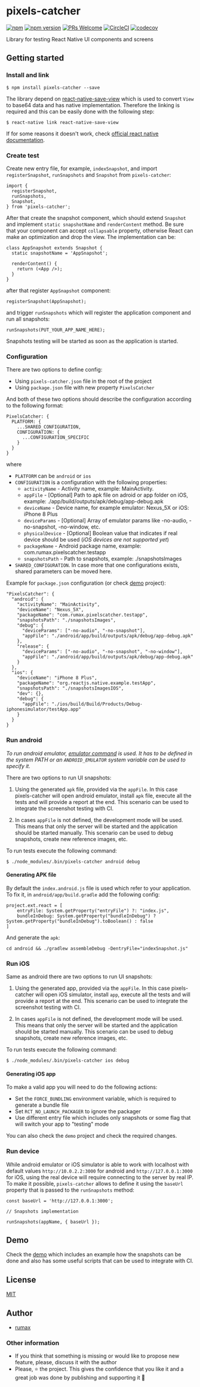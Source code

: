 # pixels-catcher

[![npm](https://img.shields.io/npm/l/express.svg)](https://github.com/rumax/react-native-PixelsCatcher)
[![npm version](https://badge.fury.io/js/pixels-catcher.svg)](https://badge.fury.io/js/pixels-catcher)
[![PRs Welcome](https://img.shields.io/badge/PRs-welcome-brightgreen.svg?style=flat-square)](http://makeapullrequest.com)
[![CircleCI](https://circleci.com/gh/rumax/react-native-PixelsCatcher.svg?style=shield)](https://circleci.com/gh/rumax/react-native-PixelsCatcher)
[![codecov](https://codecov.io/gh/rumax/react-native-PixelsCatcher/branch/master/graph/badge.svg)](https://codecov.io/gh/rumax/react-native-PixelsCatcher)

Library for testing React Native UI components and screens

## Getting started

### Install and link

    $ npm install pixels-catcher --save

The library depend on
[react-native-save-view](https://www.npmjs.com/package/react-native-save-view)
which is used to convert `View` to base64 data and has native implementation.
Therefore the linking is required and this can be easily done with the following
step:

    $ react-native link react-native-save-view

If for some reasons it doesn't work, check
[official react native documentation](https://facebook.github.io/react-native/docs/linking-libraries-ios).

### Create test

Create new entry file, for example, `indexSnapshot`, and import
`registerSnapshot`, `runSnapshots` and `Snapshot` from `pixels-catcher`:

```
import {
  registerSnapshot,
  runSnapshots,
  Snapshot,
} from 'pixels-catcher';
```

After that create the snapshot component, which should extend `Snapshot` and
implement `static snapshotName` and `renderContent` method. Be sure that your
component can accept `collapsable` property, otherwise React can make an
optimization and drop the view. The implementation can be:

```
class AppSnapshot extends Snapshot {
  static snapshotName = 'AppSnapshot';

  renderContent() {
    return (<App />);
  }
}
```

after that register `AppSnapshot` component:

```
registerSnapshot(AppSnapshot);
```

and trigger `runSnapshots` which will register the application component and
run all snapshots:

```
runSnapshots(PUT_YOUR_APP_NAME_HERE);
```

Snapshots testing will be started as soon as the application is started.

### Configuration

There are two options to define config:

  - Using `pixels-catcher.json` file in the root of the project
  - Using `package.json` file with new property `PixelsCatcher`

And both of these two options should describe the configuration according to the
following format:

```
PixelsCatcher: {
  PLATFORM: {
    ...SHARED_CONFIGURATION,
    CONFIGURATION: {
      ...CONFIGURATION_SPECIFIC
    }
  }
}
```

where

  - `PLATFORM` can be `android` or `ios`
  - `CONFIGURATION` is a configuration with the following properties:
    - `activityName` - Activity name, example: MainActivity.
    - `appFile` - [Optional] Path to apk file on adroid or app folder on iOS,
      example: ./app/build/outputs/apk/debug/app-debug.apk
    - `deviceName` - Device name, for example emulator: Nexus_5X or iOS:
      iPhone 8 Plus
    - `deviceParams` - [Optional] Array of emulator params like -no-audio,
      -no-snapshot, -no-window, etc.
    - `physicalDevice` - [Optional] Boolean value that indicates if real device should be used (*iOS devices are not supported yet*)
    - `packageName` - Android package name, example:
      com.rumax.pixelscatcher.testapp
    - `snapshotsPath` - Path to snapshots, example: ./snapshotsImages
  - `SHARED_CONFIGURATION`. In case more that one configurations exists, shared
    parameters can be moved here.

Example for `package.json` configuration (or check
[demo](https://github.com/rumax/PixelsCatcher/tree/master/demo) project):

```
"PixelsCatcher": {
  "android": {
    "activityName": "MainActivity",
    "deviceName": "Nexus_5X",
    "packageName": "com.rumax.pixelscatcher.testapp",
    "snapshotsPath": "./snapshotsImages",
    "debug": {
      "deviceParams": ["-no-audio", "-no-snapshot"],
      "appFile": "./android/app/build/outputs/apk/debug/app-debug.apk"
    },
    "release": {
      "deviceParams": ["-no-audio", "-no-snapshot", "-no-window"],
      "appFile": "./android/app/build/outputs/apk/debug/app-debug.apk"
    }
  },
  "ios": {
    "deviceName": "iPhone 8 Plus",
    "packageName": "org.reactjs.native.example.testApp",
    "snapshotsPath": "./snapshotsImagesIOS",
    "dev": {},
    "debug": {
      "appFile": "./ios/build/Build/Products/Debug-iphonesimulator/testApp.app"
    }
  }
}
```

### Run android

*To run android emulator, [emulator command](https://developer.android.com/studio/run/emulator-commandline) is used. It has to be defined in the system PATH or an `ANDROID_EMULATOR` system variable can be used to specify it.*

There are two options to run UI snapshots:

  1) Using the generated `apk` file, provided via the `appFile`. In this case
     pixels-catcher will open android emulator, install `apk` file, execute all
     the tests and will provide a report at the end. This scenario can be used
     to integrate the screenshot testing with CI.

  2) In cases `appFile` is not defined, the development mode will be used. This
     means that only the server will be started and the application should be
     started manually. This scenario can be used to debug snapshots, create
     new reference images, etc.

To run tests execute the following command:

```
$ ./node_modules/.bin/pixels-catcher android debug
```

#### Generating APK file

By default the `index.android.js` file is used which refer to your application.
To fix it, in `android/app/build.gradle` add the following config:

```
project.ext.react = [
    entryFile: System.getProperty("entryFile") ?: "index.js",
    bundleInDebug: System.getProperty("bundleInDebug") ? System.getProperty("bundleInDebug").toBoolean() : false
]
```

And generate the `apk`:

```
cd android && ./gradlew assembleDebug -DentryFile="indexSnapshot.js"
```

### Run iOS

Same as android there are two options to run UI snapshots:

  1) Using the generated app, provided via the `appFile`. In this case
     pixels-catcher will open iOS simulator, install `app`, execute all
     the tests and will provide a report at the end. This scenario can be used
     to integrate the screenshot testing with CI.

  2) In cases `appFile` is not defined, the development mode will be used. This
     means that only the server will be started and the application should be
     started manually. This scenario can be used to debug snapshots, create new
     reference images, etc.

To run tests execute the following command:

```
$ ./node_modules/.bin/pixels-catcher ios debug
```

#### Generating iOS app

To make a valid app you will need to do the following actions:

  - Set the `FORCE_BUNDLING` environment variable, which is required to generate
    a bundle file
  - Set `RCT_NO_LAUNCH_PACKAGER` to ignore the packager
  - Use different entry file which includes only snapshots or some flag that
    will switch your app to "testing" mode

You can also check the `demo` project and check the required changes.

### Run device

While android emulator or iOS simulator is able to work with localhost with default values `http://10.0.2.2:3000` for android and `http://127.0.0.1:3000` for iOS, using the real device will require connecting to the server by real IP. To make it possible, `pixels-catcher` allows to define it using the `baseUrl` property that is passed to the `runSnapshots` method:

```
const baseUrl = 'http://127.0.0.1:3000';

// Snapshots implementation

runSnapshots(appName, { baseUrl });
```

## Demo
Check the [demo](https://github.com/rumax/PixelsCatcher/tree/master/demo) which
includes an example how the snapshots can be done and also has some useful
scripts that can be used to integrate with CI.

## License

[MIT](https://opensource.org/licenses/MIT)

## Author

  - [rumax](https://github.com/rumax)

### Other information

  - If you think that something is missing or would like to propose new feature,
  please, discuss it with the author
  - Please, ⭐️ the project. This gives the confidence that you like it and a
  great job was done by publishing and supporting it 🤩
